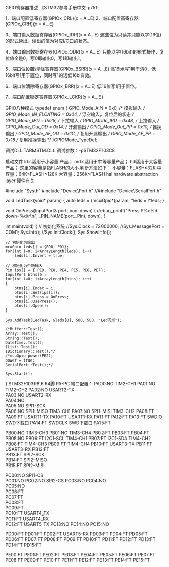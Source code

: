 GPIO寄存器描述 《STM32参考手册中文-p75》

1、端口配置低寄存器(GPIOx_CRL)(x = A...E)
2、端口配置高寄存器(GPIOx_CRH)(x = A...E)

3、端口输入数据寄存器(GPIOx_IDR)(x = A...E)
   这些位为只读并只能以字(16位)的形式读出。读出的值为对应I/O口的状态。
   
4、端口输出数据寄存器(GPIOx_ODR)(x = A...E)
   只能以字(16bit)的形式操作，复位值全是0。写0即输出0，写1即输出1。
   
5、端口位设置/清除寄存器(GPIOx_BSRR)(x = A...E)
   高16bit写1用于清0，低16bit写1用于置位，同时写1的话低16bi有效。
   
6、端口位清除寄存器(GPIOx_BRR)(x = A...E)
   低16位写1用于置位。
   
7、端口配置锁定寄存器(GPIOx_LCKR)(x = A...E)

GPIO八种模式
typedef enum
{ GPIO_Mode_AIN = 0x0,            /* 模拟输入 */   
  GPIO_Mode_IN_FLOATING = 0x04,   /* 浮空输入，复位后的状态 */
  GPIO_Mode_IPD = 0x28,           /* 下拉输入 */
  GPIO_Mode_IPU = 0x48,           /* 上拉输入 */
  GPIO_Mode_Out_OD = 0x14,        /* 开漏输出 */
  GPIO_Mode_Out_PP = 0x10,        /* 推挽输出 */
  GPIO_Mode_AF_OD = 0x1C,         /* 复用开漏输出 */
  GPIO_Mode_AF_PP = 0x18          /* 复用推挽输出 */
}GPIOMode_TypeDef;

调试DLL:TARMSTM.DLL 
调试参数：-pSTM32F103C8

启动文件
ld.s适用于小容量 产品；
md.s适用于中等容量产品；
hd适用于大容量产品；
这里的容量是指FLASH的大小.判断方法如下：
小容量：FLASH≤32K
中容量：64K≤FLASH≤128K
大容量：256K≤FLASH
hal hardware abstraction layer 硬件有关


#include "Sys.h"
#include "Device\Port.h"
//#include "Device\SerialPort.h"

void LedTask(void* param)
{
    auto leds	= (mcuGpio*)param;
    *leds = !*leds;
}

void OnPress(InputPort& port, bool down)
{
    debug_printf("Press P%c%d down=%d\r\n", _PIN_NAME(port._Pin), down);
}

int main(void)
{
    // 初始化系统
    //Sys.Clock = 72000000;
    //Sys.MessagePort = COM1;
    Sys.Init();
    //Sys.InitClock();
    Sys.ShowInfo();

    // 初始化为输出
	mcuGpio leds[] = {PD0, PD1};
	for(int i=0; i<ArrayLength(leds); i++)
		leds[i].Invert = true;

    // 初始化为中断输入
    Pin ips[] = { PE9, PE8, PE4, PE5, PE6, PE7};
    InputPort btns[6];
	for(int i=0; i<ArrayLength(btns); i++)
	{
		btns[i].Index = i;
		btns[i].Set(ips[i]);
		btns[i].Press = OnPress;
		btns[i].UsePress();
		btns[i].Open();
	}

	Sys.AddTask(LedTask, &leds[0], 500, 500, "Led闪烁");

	/*Buffer::Test();
	Array::Test();
	String::Test();
	DateTime::Test();
	IList::Test();
	IDictionary::Test();*/
	/*mcuGpio power(PE2);
	power = true;
	SerialPort::Test();*/

    Sys.Start();
}
STM32F103R8t6 64脚 PA-PC
端口配置：
PA00:NO	TIM2-CH1
PA01:NO	TIM2-CH2
PA02:NO	USART2-TX 	
PA03:NO	USART2-RX 	
PA04:NO					
PA05:NO	SPI1-SCK    
PA06:NO	SPI1-MISO	TIM3-CH1
PA07:NO	SPI1-MISI	TIM3-CH2
PA08:FT	
PA09:FT	USART1-TX
PA10:FT	USART1-RX
PA11:FT	
PA12:FT	
PA13:FT	SWDIO	SWD下载口
PA14:FT	SWDCLK	SWD下载口
PA15:FT	

PB00:NO	TIM3-CH3 
PB01:NO	TIM3-CH4
PB02:FT	
PB03:FT	
PB04:FT	
PB05:NO	
PB06:FT	I2C1-SCL	TIM4-CH1
PB07:FT	I2C1-SDA	TIM4-CH2
PB08:FT				TIM4-CH3
PB09:FT				TIM4-CH4
PB10:FT	USART3-TX
PB11:FT	USART3-RX
PB12:FT			
PB13:FT	SPI2-SCK	
PB14:FT	SPI2-MISO	
PB15:FT	SPI2-MISI	

PC00:NO SPI1-CS		
PC01:NO
PC02:NO	SPI2-CS
PC03:NO
PC04:NO		
PC05:NO		
PC06:FT 	
PC07:FT 	
PC08:FT 	
PC09:FT 	
PC10:FT	USART4_TX	
PC11:FT	USART4_RX	
PC12:FT	USART5_TX
PC13:NO
PC14:NO
PC15:NO

PD00:FT
PD01:FT
PD02:FT	USART5-RX
PD03:FT
PD04:FT
PD05:FT
PD06:FT 
PD07:FT 
PD08:FT 
PD09:FT 
PD10:FT
PD11:FT
PD12:FT
PD13:FT
PD14:FT
PD15:FT

PE00:FT
PE01:FT
PE02:FT
PE03:FT
PE04:FT
PE05:FT
PE06:FT 
PE07:FT 
PE08:FT 
PE09:FT 
PE10:FT
PE11:FT
PE12:FT
PE13:FT
PE14:FT
PE15:FT

